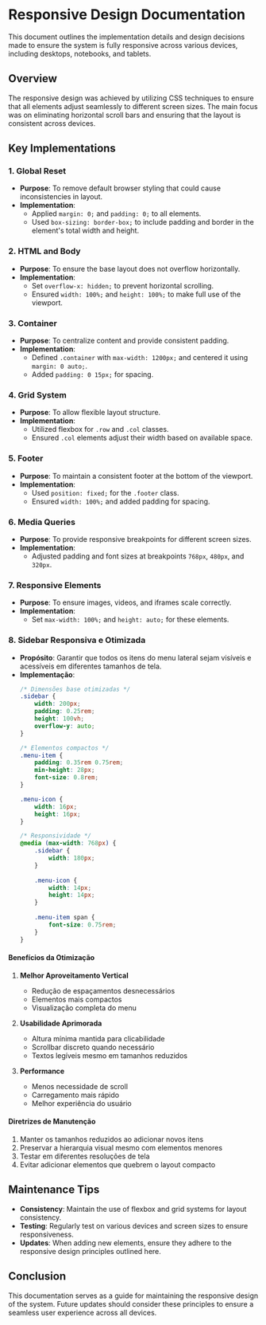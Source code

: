 # Responsive Design Documentation

This document outlines the implementation details and design decisions made to ensure the system is fully responsive across various devices, including desktops, notebooks, and tablets.

## Overview

The responsive design was achieved by utilizing CSS techniques to ensure that all elements adjust seamlessly to different screen sizes. The main focus was on eliminating horizontal scroll bars and ensuring that the layout is consistent across devices.

## Key Implementations

### 1. Global Reset
- **Purpose**: To remove default browser styling that could cause inconsistencies in layout.
- **Implementation**: 
  - Applied `margin: 0;` and `padding: 0;` to all elements.
  - Used `box-sizing: border-box;` to include padding and border in the element's total width and height.

### 2. HTML and Body
- **Purpose**: To ensure the base layout does not overflow horizontally.
- **Implementation**:
  - Set `overflow-x: hidden;` to prevent horizontal scrolling.
  - Ensured `width: 100%;` and `height: 100%;` to make full use of the viewport.

### 3. Container
- **Purpose**: To centralize content and provide consistent padding.
- **Implementation**:
  - Defined `.container` with `max-width: 1200px;` and centered it using `margin: 0 auto;`.
  - Added `padding: 0 15px;` for spacing.

### 4. Grid System
- **Purpose**: To allow flexible layout structure.
- **Implementation**:
  - Utilized flexbox for `.row` and `.col` classes.
  - Ensured `.col` elements adjust their width based on available space.

### 5. Footer
- **Purpose**: To maintain a consistent footer at the bottom of the viewport.
- **Implementation**:
  - Used `position: fixed;` for the `.footer` class.
  - Ensured `width: 100%;` and added padding for spacing.

### 6. Media Queries
- **Purpose**: To provide responsive breakpoints for different screen sizes.
- **Implementation**:
  - Adjusted padding and font sizes at breakpoints `768px`, `480px`, and `320px`.

### 7. Responsive Elements
- **Purpose**: To ensure images, videos, and iframes scale correctly.
- **Implementation**:
  - Set `max-width: 100%;` and `height: auto;` for these elements.

### 8. Sidebar Responsiva e Otimizada
- **Propósito**: Garantir que todos os itens do menu lateral sejam visíveis e acessíveis em diferentes tamanhos de tela.
- **Implementação**:
  ```css
  /* Dimensões base otimizadas */
  .sidebar {
      width: 200px;
      padding: 0.25rem;
      height: 100vh;
      overflow-y: auto;
  }

  /* Elementos compactos */
  .menu-item {
      padding: 0.35rem 0.75rem;
      min-height: 28px;
      font-size: 0.8rem;
  }

  .menu-icon {
      width: 16px;
      height: 16px;
  }

  /* Responsividade */
  @media (max-width: 768px) {
      .sidebar {
          width: 180px;
      }
      
      .menu-icon {
          width: 14px;
          height: 14px;
      }
      
      .menu-item span {
          font-size: 0.75rem;
      }
  }
  ```

#### Benefícios da Otimização
1. **Melhor Aproveitamento Vertical**
   - Redução de espaçamentos desnecessários
   - Elementos mais compactos
   - Visualização completa do menu

2. **Usabilidade Aprimorada**
   - Altura mínima mantida para clicabilidade
   - Scrollbar discreto quando necessário
   - Textos legíveis mesmo em tamanhos reduzidos

3. **Performance**
   - Menos necessidade de scroll
   - Carregamento mais rápido
   - Melhor experiência do usuário

#### Diretrizes de Manutenção
1. Manter os tamanhos reduzidos ao adicionar novos itens
2. Preservar a hierarquia visual mesmo com elementos menores
3. Testar em diferentes resoluções de tela
4. Evitar adicionar elementos que quebrem o layout compacto

## Maintenance Tips
- **Consistency**: Maintain the use of flexbox and grid systems for layout consistency.
- **Testing**: Regularly test on various devices and screen sizes to ensure responsiveness.
- **Updates**: When adding new elements, ensure they adhere to the responsive design principles outlined here.

## Conclusion
This documentation serves as a guide for maintaining the responsive design of the system. Future updates should consider these principles to ensure a seamless user experience across all devices.
